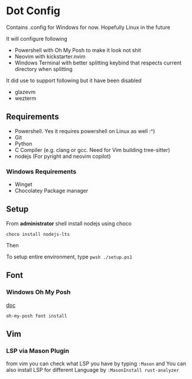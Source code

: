 # Dot Config

Contains .config for Windows for now. Hopefully Linux in the future

It will configure following

- Powershell with Oh My Posh to make it look not shit
- Neovim with kickstarter.nvim
- Windows Terminal with better splitting keybind that respects current directory when splitting

It did use to support following but it have been disabled

- glazevm
- wezterm

## Requirements

- Powershell. Yes it requires powershell on Linux as well :^)
- Git
- Python
- C Compiler (e.g. clang or gcc. Need for Vim building tree-sitter)
- nodejs (For pyright and neovim copilot)

### Windows Requirements

- Winget
- Chocolatey Package manager

## Setup

From **administrator** shell install nodejs using choco

```pwsh
choco install nodejs-lts
```

Then

To setup entire environment, type `pwsh ./setup.ps1`

## Font

### Windows Oh My Posh

[doc](https://ohmyposh.dev/docs/installation/fonts)

```pwsh
oh-my-posh font install
```

## Vim

### LSP via Mason Plugin
from vim you can check what LSP you have by typing `:Mason` and You can also install LSP
for different Language by `:MasonInstall rust-analyzer`


